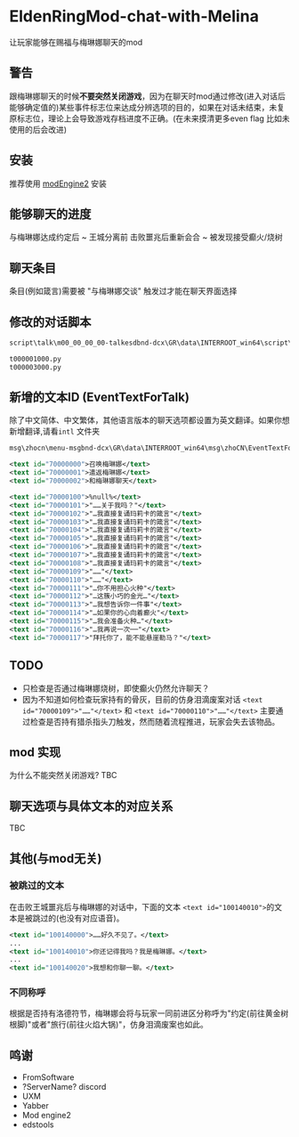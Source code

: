 # EldenRingMod-chat-with-Melina

让玩家能够在赐福与梅琳娜聊天的mod

## 警告

跟梅琳娜聊天的时候**不要突然关闭游戏**，因为在聊天时mod通过修改(进入对话后能够确定值的)某些事件标志位来达成分辨选项的目的，如果在对话未结束，未复原标志位，理论上会导致游戏存档进度不正确。(在未来摸清更多even flag 比如未使用的后会改进)

## 安装

推荐使用 [modEngine2]("https://github.com/soulsmods/ModEngine2") 安装

## 能够聊天的进度

与梅琳娜达成约定后 ~ 王城分离前
击败噩兆后重新会合 ~ 被发现接受癫火/烧树

## 聊天条目

条目(例如箴言)需要被 "与梅琳娜交谈" 触发过才能在聊天界面选择

## 修改的对话脚本

```xml
script\talk\m00_00_00_00-talkesdbnd-dcx\GR\data\INTERROOT_win64\script\talk\m00_00_00_00

t000001000.py
t000003000.py
```

## 新增的文本ID (EventTextForTalk)

除了中文简体、中文繁体，其他语言版本的聊天选项都设置为英文翻译。如果你想新增翻译,请看```intl``` 文件夹

```xml
msg\zhocn\menu-msgbnd-dcx\GR\data\INTERROOT_win64\msg\zhoCN\EventTextForTalk.fmg.xml
```

``` xml
<text id="70000000">召唤梅琳娜</text>
<text id="70000001">遣返梅琳娜</text>
<text id="70000002">和梅琳娜聊天</text>

<text id="70000100">%null%</text>
<text id="70000101">"……关于我吗？"</text>
<text id="70000102">"…我直接复诵玛莉卡的箴言"</text>
<text id="70000103">"…我直接复诵玛莉卡的箴言"</text>
<text id="70000104">"…我直接复诵玛莉卡的箴言"</text>
<text id="70000105">"…我直接复诵玛莉卡的箴言"</text>
<text id="70000106">"…我直接复诵玛莉卡的箴言"</text>
<text id="70000107">"…我直接复诵玛莉卡的箴言"</text>
<text id="70000108">"…我直接复诵玛莉卡的箴言"</text>
<text id="70000109">"……"</text>
<text id="70000110">"……"</text>
<text id="70000111">"…你不用担心火种"</text>
<text id="70000112">"…这簇小巧的金光…"</text>
<text id="70000113">"…我想告诉你一件事"</text>
<text id="70000114">"…如果你的心向着癫火"</text>
<text id="70000115">"…我会准备火种…"</text>
<text id="70000116">"…我再说一次──"</text>
<text id="70000117">"拜托你了，能不能悬崖勒马？"</text>
```

## TODO

- 只检查是否通过梅琳娜烧树，即使癫火仍然允许聊天？
- 因为不知道如何检查玩家持有的骨灰，目前的仿身泪滴废案对话 ```<text id="70000109">"……"</text>``` 和 ```<text id="70000110">"……"</text>``` 主要通过检查是否持有猎杀指头刀触发，然而随着流程推进，玩家会失去该物品。

## mod 实现

为什么不能突然关闭游戏?
TBC

## 聊天选项与具体文本的对应关系

TBC

## 其他(与mod无关)

### 被跳过的文本

在击败王城噩兆后与梅琳娜的对话中，下面的文本 ```<text id="100140010">```的文本是被跳过的(也没有对应语音)。

```xml
<text id="100140000">……好久不见了。</text>
...
<text id="100140010">你还记得我吗？我是梅琳娜。</text>
...
<text id="100140020">我想和你聊一聊。</text>
```

### 不同称呼

根据是否持有洛德符节，梅琳娜会将与玩家一同前进区分称呼为"约定(前往黄金树根脚)"或者"旅行(前往火焰大锅)"，仿身泪滴废案也如此。

## 鸣谢

- FromSoftware
- ?ServerName? discord
- UXM
- Yabber
- Mod engine2
- edstools
